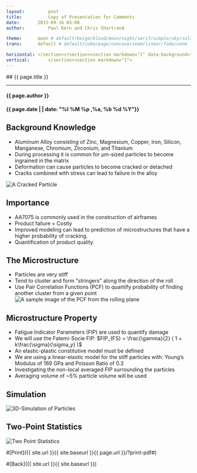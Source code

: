 ```yaml
---
layout:     	post
title:     		Copy of Presentation for Comments
date:      	2015-09-16 03:00 
author:     	Paul Kern and Chris Shartrand

theme:		moon # default/beige/blood/moon/night/serif/simple/sky/solarized
trans:		default # default/cube/page/concave/zoom/linear/fade/none

horizontal:	</section></section><section markdown="1" data-background="http://matin-hub.github.io/project-pages/img/slidebackground.png"><section markdown="1">
vertical:		</section><section markdown="1">
---
```

<section markdown="1" data-background="http://matin-hub.github.io/project-pages/img/slidebackground.png"><section markdown="1">
## {{ page.title }}

<hr>

#### {{ page.author }}

#### {{ page.date | | date: "%I %M %p ,%a, %b %d %Y"}}

<!-- Start Writing Below in Markdown -->

## Background Knowledge ##

 - Aluminum Alloy consisting of Zinc,  Magnesium, Copper, Iron, Silicon, Manganese, Chromium, Zirconium, and Titanium.
 - During processing it is common for μm-sized particles to become ingrained in the matrix
 - Deformation can cause particles to become cracked or detached
 - Cracks combined with stress can lead to failure in the alloy


 ![A Cracked Particle](/MIC-AL7075-PARTICLES/img/crackedParticle.png)

## Importance ##

 - AA7075 is commonly used in the construction of airframes
 - Product failure = Costly
 - Improved modeling can lead to prediction of microstructures that have a higher probability of cracking.
 - Quantification of product quality.
 

## The Microstructure ##
 - Particles are very stiff
 - Tend to cluster and form "stringers" along the direction of the roll
 - Use Pair Correlation Functions (PCF) to quantify probability of finding another cluster from a given point
![A sample image of the PCF from the rolling plane](/MIC-AL7075-PARTICLES/img/pcf.png)


## Microstructure Property ##

 - Fatigue Indicator Parameters (FIP) are used to quantify damage
 - We will use the Fatemi-Socie FIP: $FIP_{FS} = \frac{\gamma}{2} ( 1 + k\frac{\sigma}{\sigma_y} )$
 - An elastic-plastic constitutive model must be defined
 - We are using a linear-elastic model for the stiff particles with: Young’s Modulus of 169 GPa and Poisson Ratio of 0.3
 - Investigating the non-local averaged FIP surrounding the particles
 - Averaging volume of ~5% particle volume will be used
  
## Simulation ##

![3D-Simulation of Particles](/MIC-AL7075-PARTICLES/img/Presentation_Images/Particles_D3D.png)

## Two-Point Statistics ##
![Two Point Statistics](/MIC-AL7075-PARTICLES/img/Presentation_Images/2_point.png)

<!-- End Here -->

#[Print]({{ site.url }}{{ site.baseurl }}{{ page.url }}/?print-pdf#)

#[Back]({{ site.url }}{{ site.baseurl }})

</section></section>
